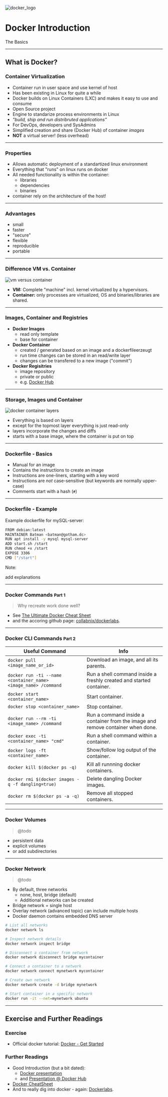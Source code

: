 ![docker_logo](./img/docker_logo.png)
# Docker Introduction

The Basics

---

## What is Docker?

### Container Virtualization

- Container run in user space and use kernel of host
- Has been existing in Linux for quite a while
- Docker builds on Linux Containers (LXC) and makes it easy to use and consume
- Open Source project
- Engine to standarize process environments in Linux
- *"build, ship and run distribruted applications"*
- For DevOps, developers und SysAdmins
- Simplified creation and share (Docker Hub) of container *images*
- **NOT** a virtual server! (less overhead)

---

### Properties

- Allows automatic deployment of a standartized linux environment
- Everything that "runs" on linux runs on docker
- All needed functionality is within the container:
  - libraries
  - dependencies
  - binaries
- container rely on the architecture of the host!

---

### Advantages

- small
- faster
- "secure"
- flexible
- reproducible
- portable

---

### Difference VM vs. Container

![vm versus container](./img/VMvsContainer.jpg)

- **VM:** Complete "machine" incl. kernel virtualized by a hypervisors.
- **Container:** only processes are virtualized, OS and binaries/libraries are shared.

---

### Images, Container and Registries

- **Docker Images**
  - read only template
  - base for container
- **Docker Container**
  - created / generated based on an image and a dockerfileerzeugt
  - run time changes can be stored in an read/write layer
  - changes can be transfered to a new image ("commit")
- **Docker Regisitries**
  - image repository
  - private or public
  - e.g. [Docker Hub](https://hub.docker.com/)

---

### Storage, Images und Container

![docker container layers](./img/DockerLayers_sml.jpg)

- Everything is based on layers
- except for the topmost layer everything is just read-only
- layers incorporate the changes and diffs
- starts with a base image, where the container is put on top

---

### Dockerfile - Basics

- Manual for an image
- Contains the instructions to create an image
- Instructions are one-liners, starting with a key word
- Instructions are *not* case-sensitive (but keywords are normally upper-case)
- Comments start with a hash (`#`)

---

### Dockerfile  - Example

Example dockerﬁle for mySQL-server:

```bash
FROM debian:latest
MAINTAINER Batman <batman@gotham.dc>
RUN apt install -y mysql mysql-server
ADD start.sh /start
RUN chmod +x /start
EXPOSE 3306
CMD ["/start"]
```

Note:

add explanations

---

### Docker Commands <small>Part 1</small>

> Why recreate work done well?

- See [The Ultimate Docker Cheat Sheet](https://dockerlabs.collabnix.com/docker/cheatsheet/)
- and the accoring github page: [collabnix/dockerlabs](https://github.com/collabnix/dockerlabs).

---

### Docker CLI Commands <small>Part 2</small>

| Useful Command                                               | Info                                                         |
| ------------------------------------------------------------ | ------------------------------------------------------------ |
| `docker pull <image_name_or_id>`                             | Download an image, and all its parents.                      |
| `docker run -ti --name <container_name> <image_name> /command` | Run a shell command inside a freshly created and started container. |
| `docker start <container_name>`                              | Start container.                                             |
| `docker stop <container_name>`                               | Stop container.                                              |
| `docker run --rm -ti <image_name> /command`                  | Run a command inside a container from the image and remove container when done. |
| `docker exec -ti <container_name> "cmd"`                     | Run a shell command within a container.                      |
| `docker logs -ft <container_name>`                           | Show/follow log output of the container.                     |
| `docker kill $(docker ps -q)`                                | Kill all runnning docker containers.                         |
| `docker rmi $(docker images -q -f dangling=true)`            | Delete dangling Docker images.                               |
| `docker rm $(docker ps -a -q)`                               | Remove all stopped containers.                               |

---

### Docker Volumes

> @todo

- persistent data
- explicit volumes
- or add subdirectories

---

### Docker Network

> @todo

- By default, three networks
  - none, host, bridge (default)
  - Additional networks can be created
- Bridge network = single host
- Overlay network (advanced topic) can include multiple hosts
- Docker daemon contains embedded DNS server

```bash
# List all networks
docker network ls

# Inspect network details
docker network inspect bridge

# Disconnect a container from network
docker network disconnect bridge mycontainer

# Connect a container to a network
docker network connect mynetwork mycontainer

# Create own network
docker network create -d bridge mynetwork

# Start container in a specific network
docker run -it --net=mynetwork ubuntu
```

---

## Exercise and Further Readings

### Exercise

- Official docker tutorial: [Docker - Get Started](https://docs.docker.com/get-started/)

### Further Readings

- Good Introduction (but a bit dated):
  - [Docker presentation](http://theodorosploumis.github.io/docker-presentation/#/)
  - and [Presentation @ Docker Hub](https://hub.docker.com/r/tplcom/docker-presentation)
- [Docker CheatSheet](https://www.jrebel.com/blog/docker-commands-cheat-sheet)
- And to really dig into docker - again: [Dockerlabs](https://github.com/collabnix/dockerlabs).
